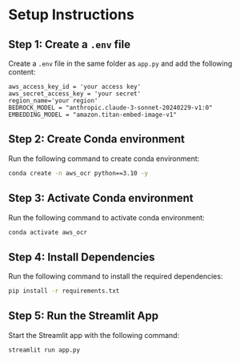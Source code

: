 # Setup Instructions

## Step 1: Create a `.env` file
Create a `.env` file in the same folder as `app.py` and add the following content:

```
aws_access_key_id = 'your access key'
aws_secret_access_key = 'your secret'
region_name='your region'
BEDROCK_MODEL = "anthropic.claude-3-sonnet-20240229-v1:0"
EMBEDDING_MODEL = "amazon.titan-embed-image-v1" 
```
## Step 2: Create Conda environment
Run the following command to create conda environment:

```bash
conda create -n aws_ocr python==3.10 -y
```

## Step 3: Activate Conda environment
Run the following command to activate conda environment:

```bash
conda activate aws_ocr
```

## Step 4: Install Dependencies
Run the following command to install the required dependencies:

```bash
pip install -r requirements.txt
```

## Step 5: Run the Streamlit App
Start the Streamlit app with the following command:

```
streamlit run app.py
```
